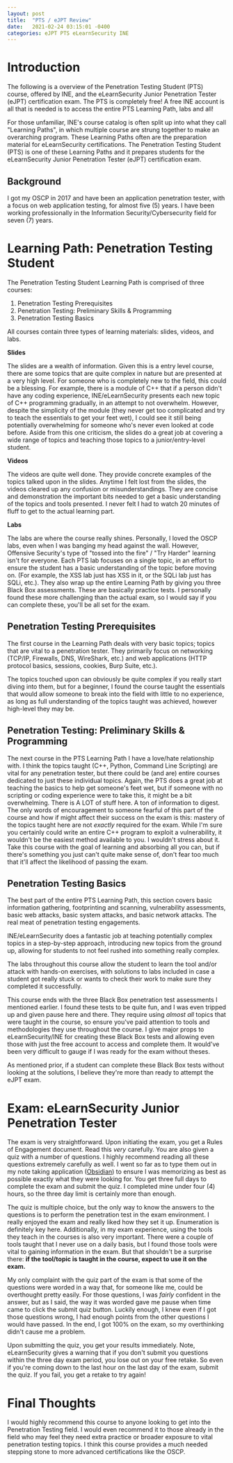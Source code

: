 ```yaml
---
layout: post
title:  "PTS / eJPT Review"
date:   2021-02-24 03:15:01 -0400
categories: eJPT PTS eLearnSecurity INE
---
```


# Introduction

The following is a overview of the Penetration Testing Student (PTS) course, offered by INE, and the eLearnSecurity Junior Penetration Tester (eJPT) certification exam. The PTS is completely free! A free INE account is all that is needed is to access the entire PTS Learning Path, labs and all!

For those unfamiliar, INE's course catalog is often split up into what they call "Learning Paths", in which multiple course are strung together to make an overarching program. These Learning Paths often are the preparation material for eLearnSecurity certifications. The Penetration Testing Student (PTS) is one of these Learning Paths and it prepares students for the eLearnSecurity Junior Penetration Tester (eJPT) certification exam. 

## Background

I got my OSCP in 2017 and have been an application penetration tester, with a focus on web application testing, for almost five (5) years. I have been working professionally in the Information Security/Cybersecurity field for seven (7) years. 

# Learning Path: Penetration Testing Student

The Penetration Testing Student Learning Path is comprised of three courses:
1. Penetration Testing Prerequisites 
2. Penetration Testing: Preliminary Skills & Programming
3. Penetration Testing Basics 

All courses contain three types of learning materials: slides, videos, and labs. 

**Slides**

The slides are a wealth of information. Given this is a entry level course, there are some topics that are quite complex in nature but are presented at a very high level. For someone who is completely new to the field, this could be a blessing. For example, there is a module of C++ that if a person didn't have any coding experience, INE/eLearnSecurity presents each new topic of C++ programming gradually, in an attempt to not overwhelm. However, despite the simplicity of the module (they never get too complicated and try to teach the essentials to get your feet wet), I could see it still being potentially overwhelming for someone who's never even looked at code before. Aside from this one criticism, the slides do a great job at covering a wide range of topics and teaching those topics to a junior/entry-level student. 

**Videos**

The videos are quite well done. They provide concrete examples of the topics talked upon in the slides. Anytime I felt lost from the slides, the videos cleared up any confusion or misunderstandings. They are concise and demonstration the important bits needed to get a basic understanding of the topics and tools presented. I never felt I had to watch 20 minutes of fluff to get to the actual learning part. 

**Labs**

The labs are where the course really shines. Personally, I loved the OSCP labs, even when I was banging my head against the wall. However, Offensive Security's type of "tossed into the fire" / "Try Harder" learning isn't for everyone. Each PTS lab focuses on a single topic, in an effort to ensure the student has a basic understanding of the topic before moving on. (For example, the XSS lab just has XSS in it, or the SQLi lab just has SQLi, etc.). They also wrap up the entire Learning Path by giving you three Black Box assessments. These are basically practice tests. I personally found these more challenging than the actual exam, so I would say if you can complete these, you'll be all set for the exam. 

## Penetration Testing Prerequisites

The first course in the Learning Path deals with very basic topics; topics that are vital to a penetration tester. They primarily focus on networking (TCP/IP, Firewalls, DNS, WireShark, etc.) and web applications (HTTP protocol basics, sessions, cookies, Burp Suite, etc.).

The topics touched upon can obviously be quite complex if you really start diving into them, but for a beginner, I found the course taught the essentials that would allow someone to break into the field with little to no experience, as long as full understanding of the topics taught was achieved, however high-level they may be.

## Penetration Testing: Preliminary Skills & Programming

The next course in the PTS Learning Path I have a love/hate relationship with. I think the topics taught (C++, Python, Command Line Scripting) are vital for any penetration tester, but there could be (and are) entire courses dedicated to just these individual topics. Again, the PTS does a great job at teaching the basics to help get someone's feet wet, but if someone with no scripting or coding experience were to take this, it might be a bit overwhelming. There is A LOT of stuff here. A ton of information to digest. The only words of encouragement to someone fearful of this part of the course and how if might affect their success on the exam is this: mastery of the topics taught here are not *exactly* required for the exam. While I'm sure you certainly could write an entire C++ program to exploit a vulnerability, it wouldn't be the easiest method available to you. I wouldn't stress about it. Take this course with the goal of learning and absorbing all you can, but if there's something you just can't quite make sense of, don't fear too much that it'll affect the likelihood of passing the exam. 

## Penetration Testing Basics 

The best part of the entire PTS Learning Path, this section covers basic information gathering, footprinting and scanning, vulnerability assessments, basic web attacks, basic system attacks, and basic network attacks. The real meat of penetration testing engagements. 

INE/eLearnSecurity does a fantastic job at teaching potentially complex topics in a step-by-step approach, introducing new topics from the ground up, allowing for students to not feel rushed into something really complex.

The labs throughout this course allow the student to learn the tool and/or attack with hands-on exercises, with solutions to labs included in case a student got really stuck or wants to check their work to make sure they completed it successfully. 

This course ends with the three Black Box penetration test assessments I mentioned earlier. I found these tests to be quite fun, and I was even tripped up and given pause here and there. They require using *almost all* topics that were taught in the course, so ensure you've paid attention to tools and methodologies they use throughout the course. I give major props to eLearnSecurity/INE for creating these Black Box tests and allowing even those with just the free account to access and complete them. It would've been very difficult to gauge if I was ready for the exam without theses. 

As mentioned prior, if a student can complete these Black Box tests without looking at the solutions, I believe they're more than ready to attempt the eJPT exam. 

# Exam: eLearnSecurity Junior Penetration Tester

The exam is very straightforward. Upon initiating the exam, you get a Rules of Engagement document. Read this *very* carefully. You are also given a quiz with a number of questions. I highly recommend reading all these questions extremely carefully as well. I went so far as to type them out in my note taking application ([Obsidian](https://obsidian.md/)) to ensure I was memorizing as best as possible exactly what they were looking for. You get three full days to complete the exam and submit the quiz. I completed mine under four (4) hours, so the three day limit is certainly more than enough. 

The quiz is multiple choice, but the only way to know the answers to the questions is to perform the penetration test in the exam environment. I really enjoyed the exam and really liked how they set it up. Enumeration is definitely key here. Additionally, in my exam experience, using the tools they teach in the courses is also very important. There were a couple of tools taught that I never use on a daily basis, but I found those tools were vital to gaining information in the exam. But that shouldn't be a surprise there: **if the tool/topic is taught in the course, expect to use it on the exam.**

My only complaint with the quiz part of the exam is that some of the questions were worded in a way that, for someone like me, could be overthought pretty easily. For those questions, I was *fairly* confident in the answer, but as I said, the way it was worded gave me pause when time came to click the submit quiz button. Luckily enough, I knew even if I got those questions wrong, I had enough points from the other questions I would have passed. In the end, I got 100% on the exam, so my overthinking didn't cause me a problem. 

Upon submitting the quiz, you get your results immediately. Note, eLearnSecurity gives a warning that if you don't submit you questions within the three day exam period, you lose out on your free retake. So even if you're coming down to the last hour on the last day of the exam, submit the quiz. If you fail, you get a retake to try again!

# Final Thoughts

I would highly recommend this course to anyone looking to get into the Penetration Testing field. I would even recommend it to those already in the field who may feel they need extra practice or broader exposure to vital penetration testing topics. I think this course provides a much needed stepping stone to more advanced certifications like the OSCP. 